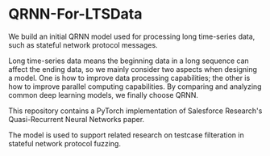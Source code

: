 # QRNN-For-LTSData
We build an initial QRNN model used for processing long time-series data, such as stateful network protocol messages.

Long time-series data means the beginning data in a long sequence can affect the ending data, so we mainly consider two aspects when designing a model. One is how to improve data processing capabilities; the other is how to improve parallel computing capabilities. By comparing and analyzing common deep learning models, we finally choose QRNN.

This repository contains a PyTorch implementation of Salesforce Research's Quasi-Recurrent Neural Networks paper.

The model is used to support related research on testcase filteration in stateful network protocol fuzzing.

